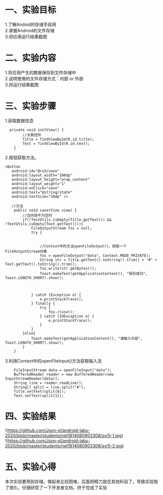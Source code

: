 # 一、实验目标

1.了解Andoid的存储手段用    
2.掌握Android的文件存储    
3.将应用运行结果截图   

# 二、实验内容
1.将应用产生的数据保存到文件存储中    
2.说明使用的文件存储方式：内部 or 外部    
3.将运行结果截图  

# 三、实验步骤
1.获取数据信息  
```
  private void initView() {
        //关联控件
        Title = findViewById(R.id.title);
        Text = findViewById(R.id.text);
    }
```
2.按钮获取方法。    
```
<Button
   android:id="@+id/save"
   android:layout_width="100dp"
   android:layout_height="wrap_content"
   android:layout_weight="1"
   android:onClick="save"
   android:text="@string/state"
   android:textSize="20dp" />
   
   //方法
    public void save(View view) {
        //当内容不为空时
        if(!TextUtils.isEmpty(Title.getText()) && !TextUtils.isEmpty(Text.getText())){
            FileOutputStream fos = null;
            try {


                //Context中的方法openFileOutput()，获取一个FileOutputStream对象
                fos = openFileOutput("data", Context.MODE_PRIVATE);
                String str = Title.getText().toString().trim() + "#" + Text.getText().toString().trim();
                fos.write(str.getBytes());
                Toast.makeText(getApplicationContext(), "保存成功", Toast.LENGTH_SHORT).show();



            } catch (Exception e) {
                e.printStackTrace();
            } finally {
                try {
                    fos.close();
                } catch (IOException e) {
                    e.printStackTrace();
                }
            }
        }else{
            Toast.makeText(getApplicationContext(), "请输入内容", Toast.LENGTH_SHORT).show();
        }
    }
``` 
3.利用Context中的openFileInput()方法获取输入流    
```
    FileInputStream data = openFileInput("data");
    BufferedReader reader = new BufferedReader(new InputStreamReader(data));
    String line = reader.readLine();
    String[] split = line.split("#");
    Title.setText(split[0]);
    Text.setText(split[1]);

``` 

# 四、实验结果
!(https://github.com/Json-xl/android-labs-2020/blob/master/students/net1814080903308/sy/5-1.jpg)  
!(https://github.com/Json-xl/android-labs-2020/blob/master/students/net1814080903308/sy/5-2.jpg)
# 五、实验心得
本次实验要用到存储，做起来比较困难，后面把精力放在其他科目了，导致实验拖了很久，仔细研究了一下开发者文档，终于完成了实验
